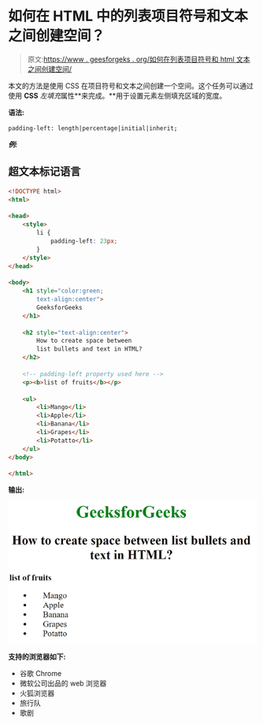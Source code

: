 # 如何在 HTML 中的列表项目符号和文本之间创建空间？

> 原文:[https://www . geesforgeks . org/如何在列表项目符号和 html 文本之间创建空间/](https://www.geeksforgeeks.org/how-to-create-space-between-list-bullets-and-text-in-html/)

本文的方法是使用 CSS 在项目符号和文本之间创建一个空间。这个任务可以通过使用 **CSS** *左填充*属性**来完成。**用于设置元素左侧填充区域的宽度。

**语法:**

```html
padding-left: length|percentage|initial|inherit;
```

***例:***

## 超文本标记语言

```html
<!DOCTYPE html>
<html>

<head>
    <style>
        li {
            padding-left: 23px;
        }
    </style>
</head>

<body>
    <h1 style="color:green; 
        text-align:center">
        GeeksforGeeks
    </h1>

    <h2 style="text-align:center">
        How to create space between 
        list bullets and text in HTML?
    </h2>

    <!-- padding-left property used here -->
    <p><b>list of fruits</b></p>

    <ul>
        <li>Mango</li>
        <li>Apple</li>
        <li>Banana</li>
        <li>Grapes</li>
        <li>Potatto</li>
    </ul>
</body>

</html>
```

**输出:**

![](img/1da2cfcc4540b476b2cbaffa0d8c22e1.png)

**支持的浏览器如下:**

*   谷歌 Chrome
*   微软公司出品的 web 浏览器
*   火狐浏览器
*   旅行队
*   歌剧